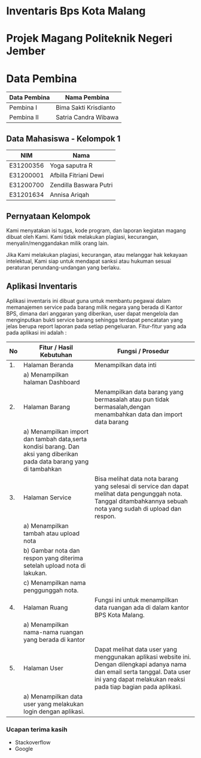 # Inventaris Bps Kota Malang
# Projek Magang Politeknik Negeri Jember

# Data Pembina

| Data Pembina | Nama Pembina |
|--|--|
| Pembina I | Bima Sakti Krisdianto |
| Pembina II | Satria Candra Wibawa |

## Data Mahasiswa - Kelompok 1

| NIM | Nama |
|--|--|
| E31200356 | Yoga saputra R |
| E31200001 | Afbilla Fitriani Dewi |
| E31200700 | Zendilla Baswara Putri |
| E31201634 | Annisa Ariqah |

## Pernyataan Kelompok
Kami menyatakan isi tugas, kode program, dan laporan kegiatan magang dibuat oleh Kami. Kami tidak melakukan plagiasi, kecurangan, menyalin/menggandakan milik orang lain.

Jika Kami melakukan plagiasi, kecurangan, atau melanggar hak kekayaan intelektual, Kami siap untuk mendapat sanksi atau hukuman sesuai peraturan perundang-undangan yang berlaku.

## Aplikasi Inventaris
Aplikasi inventaris ini dibuat guna untuk membantu pegawai dalam memanajemen service pada barang milik negara yang berada di Kantor BPS, dimana dari anggaran yang diberikan, user dapat mengelola dan menginputkan bukti service barang sehingga terdapat pencatatan yang jelas berupa report laporan pada setiap pengeluaran.
Fitur-fitur yang ada pada aplikasi ini adalah :

|No|Fitur / Hasil Kebutuhan    |   Fungsi / Prosedur|
|--|--|--|
|1.| Halaman Beranda |Menampilkan data inti| 
|  |a)	Menampilkan halaman Dashboard |             
|2.| Halaman Barang  |Menampilkan data barang yang bermasalah atau pun tidak bermasalah,dengan menambahkan data dan import data barang | 
|  |a)	Menampilkan import dan tambah data,serta kondisi barang. Dan aksi yang diberikan pada data barang yang di tambahkan|  
|3.| Halaman Service |Bisa melihat data nota barang yang selesai di service dan dapat melihat data pengunggah nota. Tanggal ditambahkannya                                                 sebuah nota yang sudah di upload dan respon.| 
|  |a)	Menampilkan tambah atau upload nota |  
|  |b)	Gambar nota dan respon yang diterima setelah upload nota di lakukan. |
|  |c)	Menampilkan nama penggunggah nota.|
|4.| Halaman Ruang |Fungsi ini untuk menampilkan data ruangan ada di dalam kantor BPS Kota Malang. |
|  | a)	Menampilkan nama-nama ruangan yang berada di kantor  |   |                   
|5.| Halaman User  |Dapat melihat data user yang menggunakan aplikasi website ini. Dengan dilengkapi adanya nama dan email serta tanggal. Data user ini yang dapat melakukan reaksi pada tiap bagian pada aplikasi. |
|  |a)	Menampilkan data user yang melakukan  login dengan aplikasi.| |
                    
### Ucapan terima kasih

-   Stackoverflow
-   Google

